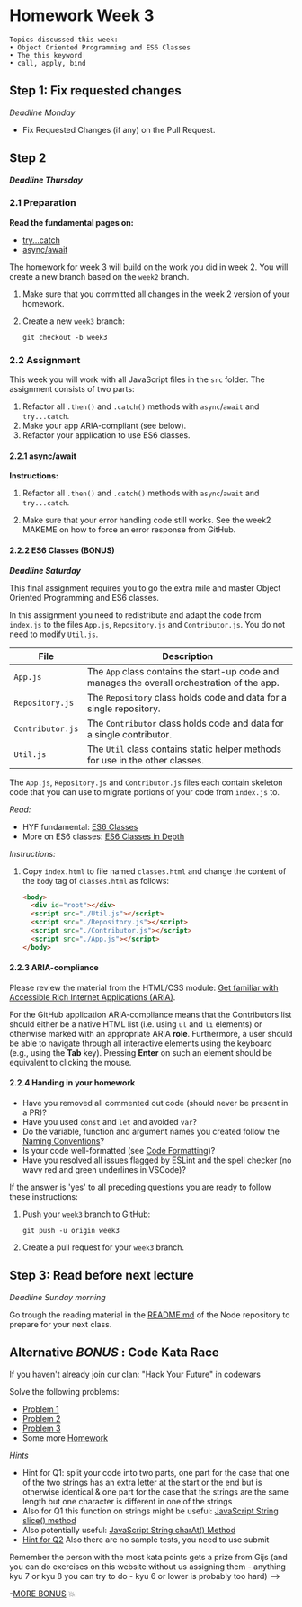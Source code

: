 # Homework Week 3

```
Topics discussed this week:
• Object Oriented Programming and ES6 Classes
• The this keyword
• call, apply, bind
```


## Step 1: Fix requested changes

_Deadline Monday_

- Fix Requested Changes (if any) on the Pull Request.

## Step 2

**_Deadline Thursday_**

### 2.1 Preparation

**Read the fundamental pages on:**

- [try...catch](../../../../fundamentals/blob/master/fundamentals/try_catch.md)
- [async/await](../../../../fundamentals/blob/master/fundamentals/async_await.md)


The homework for week 3 will build on the work you did in week 2. You will create a new branch based on the `week2` branch.

1. Make sure that you committed all changes in the week 2 version of your homework.
2. Create a new `week3` branch:

    ```
    git checkout -b week3
    ```

### 2.2 Assignment

This week you will work with all JavaScript files in the `src` folder. The assignment consists of two parts:

1. Refactor all `.then()` and `.catch()` methods with `async`/`await` and `try...catch`.
2. Make your app ARIA-compliant (see below).
3. Refactor your application to use ES6 classes.


#### 2.2.1 async/await

**Instructions:**

1. Refactor all `.then()` and `.catch()` methods with `async`/`await` and `try...catch`.

2. Make sure that your error handling code still works. See the week2 MAKEME on how to force an error response from GitHub.


#### 2.2.2 ES6 Classes (BONUS)

**_Deadline Saturday_**

This final assignment requires you to go the extra mile and master Object Oriented Programming and ES6 classes.

In this assignment you need to redistribute and adapt the code from `index.js` to the files `App.js`, `Repository.js` and `Contributor.js`. You do not need to modify `Util.js`.

| File             | Description |
|------------------|-------------|
| `App.js`         | The `App` class contains the start-up code and manages the overall orchestration of the app. |
| `Repository.js`  | The `Repository` class holds code and data for a single repository. |
| `Contributor.js` | The `Contributor` class holds code and data for a single contributor. |
| `Util.js`        | The `Util` class contains static helper methods for use in the other classes. |

The `App.js`, `Repository.js` and `Contributor.js` files each contain skeleton code that you can use to migrate portions of your code from `index.js` to.

_Read:_

- HYF fundamental: [ES6 Classes](https://github.com/HackYourFuture/fundamentals/blob/master/fundamentals/oop_classes.md#es6-classes)
- More on ES6 classes: [ES6 Classes in Depth](https://ponyfoo.com/articles/es6-classes-in-depth)

_Instructions:_

1. Copy `index.html` to file named `classes.html` and change the content of the `body` tag of `classes.html` as follows:

    ```html
    <body>
      <div id="root"></div>
      <script src="./Util.js"></script>
      <script src="./Repository.js"></script>
      <script src="./Contributor.js"></script>
      <script src="./App.js"></script>
    </body>
    ```

#### 2.2.3 ARIA-compliance

Please review the material from the HTML/CSS module: [Get familiar with Accessible Rich Internet Applications (ARIA)](https://github.com/HackYourFuture/HTML-CSS/tree/master/Week1#get-familiar-with-accessible-rich-internet-applications-aria).

For the GitHub application ARIA-compliance means that the Contributors list should either be a native HTML list (i.e. using `ul` and `li` elements) or otherwise marked with an appropriate ARIA **role**. Furthermore, a user should be able to navigate through all interactive elements using the keyboard (e.g., using the **Tab** key). Pressing **Enter** on such an element should be equivalent to clicking the mouse.

#### 2.2.4 Handing in your homework

- Have you removed all commented out code (should never be present in a PR)?
- Have you used `const` and `let` and avoided `var`?
- Do the variable, function and argument names you created follow the [Naming Conventions](../../../../fundamentals/blob/master/fundamentals/naming_conventions.md)?
- Is your code well-formatted (see [Code Formatting](../../../../fundamentals/blob/master/fundamentals/naming_conventions.md))?
- Have you resolved all issues flagged by ESLint and the spell checker (no wavy red and green underlines in VSCode)?

If the answer is 'yes' to all preceding questions you are ready to follow these instructions:

1. Push your `week3` branch to GitHub:

    ```
    git push -u origin week3
    ```

2. Create a pull request for your `week3` branch.

## Step 3: Read before next lecture

_Deadline Sunday morning_

Go trough the reading material in the [README.md](https://github.com/HackYourFuture/Node.js) of the Node repository to prepare for your next class.

## Alternative _BONUS_ : Code Kata Race

If you haven't already join our clan: "Hack Your Future" in codewars

Solve the following problems:
- [Problem 1](https://www.codewars.com/kata/keep-up-the-hoop)
- [Problem 2](https://www.codewars.com/kata/find-the-first-non-consecutive-number)
- [Problem 3](https://www.codewars.com/kata/negation-of-a-value)
- Some more [Homework](https://www.codewars.com/collections/hyf-homework-1)

_Hints_
- Hint for Q1: split your code into two parts, one part for the case that one of the two strings has an extra letter at the start or the end but is otherwise identical & one part for the case that the strings are the same length but one character is different in one of the strings
- Also for Q1 this function on strings might be useful: [JavaScript String slice() method](https://www.w3schools.com/jsref/jsref_slice_string.asp)
- Also potentially useful: [JavaScript String charAt() Method](https://www.w3schools.com/jsref/jsref_charat.asp)
- [Hint for Q2](https://www.w3schools.com/jsref/jsref_sort.asp) Also there are no sample tests, you need to use submit

Remember the person with the most kata points gets a prize from Gijs (and you can do exercises on this website without us assigning them - anything kyu 7 or kyu 8 you can try to do - kyu 6 or lower is probably too hard) -->

-[MORE BONUS](https://www.codewars.com/collections/hyf-homework-1-bonus-credit) :collision:
